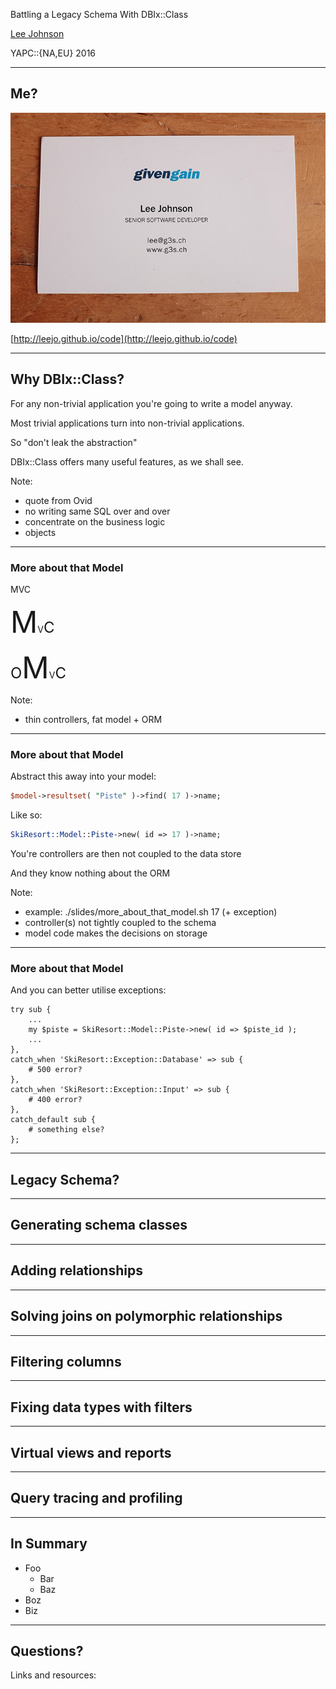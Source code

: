 <section data-markdown="presentation.md" data-separator="^\n\n\n" data-separator-vertical="^\n\n" data-separator-notes="^Note:"></section>


Battling a Legacy Schema With DBIx::Class

[Lee Johnson](http://leejo.github.io)

YAPC::{NA,EU} 2016

---
## Me?

![me](img/card.jpg)

[http://leejo.github.io/code](http://leejo.github.io/code)

---
## Why DBIx::Class?

For any non-trivial application you're going to write a model anyway.

Most trivial applications turn into non-trivial applications.

So "don't leak the abstraction"

DBIx::Class offers many useful features, as we shall see.

Note:
- quote from Ovid
- no writing same SQL over and over
- concentrate on the business logic
- objects

---
### More about that Model

<section>
    <p class="fragment"> MVC </p>
    <p class="fragment"> <font size=40>M</font>V<font size=5>C</font> </p>
    <p class="fragment"> <font size=5>O</font><font size=40>M</font>V<font size=5>C</font> </p>
</section>

Note:
- thin controllers, fat model + ORM

---
### More about that Model

Abstract this away into your model:

```perl
$model->resultset( "Piste" )->find( 17 )->name;
```

Like so:

```perl
SkiResort::Model::Piste->new( id => 17 )->name;
```

You're controllers are then not coupled to the data store

And they know nothing about the ORM

Note:
- example: ./slides/more_about_that_model.sh 17 (+ exception)
- controller(s) not tightly coupled to the schema
- model code makes the decisions on storage

---
### More about that Model

And you can better utilise exceptions:

```
try sub {
	...
	my $piste = SkiResort::Model::Piste->new( id => $piste_id );
	...
},
catch_when 'SkiResort::Exception::Database' => sub {
	# 500 error?
},
catch_when 'SkiResort::Exception::Input' => sub {
	# 400 error?
},
catch_default sub {
	# something else?
};
```

---
## Legacy Schema?


---
## Generating schema classes


---
## Adding relationships


---
## Solving joins on polymorphic relationships


---
## Filtering columns


---
## Fixing data types with filters


---
## Virtual views and reports


---
## Query tracing and profiling


---
## In Summary

+ Foo
    - Bar
    - Baz
+ Boz
+ Biz

---
## Questions?

Links and resources:
